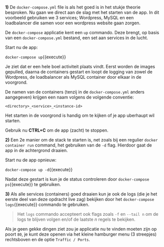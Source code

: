 **1)** De `docker-compose.yml` file is als het goed is in het stukje theorie besproken. Nu gaan we direct aan de slag met het starten van de app. In dit voorbeeld gebruiken we 3 services; Wordpress, MySQL en een loadbalancer die samen voor een wordpress website gaan zorgen.

De `docker-compose` applicatie kent een `up` commando. Deze brengt, op basis van een `docker-compose.yml` bestand, een set aan services in de lucht. 

Start nu de app:

`docker-compose up`{{execute}}

Je ziet dat er een hele boel activiteit plaats vindt. Eerst worden de images gepulled, daarna de containers gestart en loopt de logging van zowel de Wordpress, de loadbalancer als MySQL container door elkaar in de voorgrond. 

De namen van de containers (tenzij in de `docker-compose.yml` anders aangegeven) krijgen een naam volgens de volgende conventie:

`<directory>_<service>_<instance-id>`

Het starten in de voorgrond is handig om te kijken of je app uberhaupt wil starten. 

Gebruik nu **CTRL+C** om de app (zacht) te stoppen.

**2)** Een 2e manier om de stack te starten is, net zoals bij een regulier `docker container run` command, het gebruiken van de `-d` flag. Hierdoor gaat de app in de achtergrond draaien.

Start nu de app opnieuw:

`docker-compose up -d`{{execute}}

Nadat deze gestart is kun je de status controleren door `docker-compose ps`{{execute}} te gebruiken.

**3)** Als alle services (containers) goed draaien kun je ook de logs (die je het eerste deel van deze opdracht live zag) bekijken door het `docker-compose logs`{{execute}} commando te gebruiken.

> Het `logs` commando accepteert ook flags zoals `-f` en `--tail n` om de logs te blijven volgen en/of de laatste *n* regels te bekijken.

Als je geen gekke dingen ziet zou je applicatie nu te vinden moeten zijn op poort `80`, je kunt deze openen via het kleine hamburger menu (3 streepjes) rechtsboven en de optie `Traffic / Ports`.
